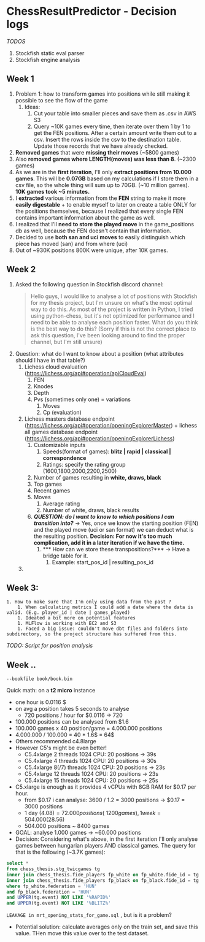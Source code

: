 # ChessResultPredictor - Decision logs

*TODOS*
1. Stockfish static eval parser
1. Stockfish engine analysis

## Week 1
1. Problem 1: how to transform games into positions while still making it possible to see the flow of the game 
    1. Ideas:
        1. Cut your table into smaller pieces and save them as .csv in AWS S3
        1. Query ~10K games every time, then iterate over them 1 by 1 to get the FEN positions. After a certain amount write them out to a csv. Insert the rows inside the csv to the destination table. Update those records that we have already checked.
1. **Removed games** that were **missing their moves** (~5800 games)
1. Also **removed games where LENGTH(moves) was less than 8**. (~2300 games)
1. As we are in the **first iteration**, I'll only **extract positions from 10.000 games**. This will be **0.07GB** based on my calculations if I store them in a csv file, so the whole thing will sum up to 70GB. (~10 million games). **10K games took ~5 minutes.** 
1. I **extracted** various information from the **FEN** string to make it more **easily digestable** + to enable myself to later on create a table ONLY for the positions themselves, because I realized that every single FEN contains important information about the game as well. 
1. I realized that I'll **need to store the played move** in the game_positions db as well, because the FEN doesn't contain that information. 
1. Decided to use **both san and uci moves** to easily distinguish which piece has moved (san) and from where (uci)
1. Out of ~930K positions 800K were unique, after 10K games.  

## Week 2 
1. Asked the following question in Stockfish discord channel:
    > Hello guys, I would like to analyse a lot of positions with Stockfish for my thesis project, but I'm unsure on what's the most optimal way to do this. As most of the project is written in Python, I tried using python-chess, but it's not optimized for performance and I need to be able to analyse each position faster. What do you think is the best way to do this? (Sorry if this is not the correct place to ask this question, I've been looking around to find the proper channel, but I'm still unsure)
1. Question: what do I want to know about a position (what attributes should I have in that table?)
    1. Lichess cloud evaluation (https://lichess.org/api#operation/apiCloudEval)
        1. FEN 
        1. Knodes
        1. Depth
        1. Pvs (sometimes only one) = variations
            1. Moves
            1. Cp (evaluation)
    1. Lichess masters database endpoint (https://lichess.org/api#operation/openingExplorerMaster) + lichess all games database endpoint (https://lichess.org/api#operation/openingExplorerLichess)
        1. Customizable inputs
            1. Speeds(format of games): **blitz | rapid | classical | correspondence**
            1. Ratings: specify the rating group (1600,1800,2000,2200,2500)
        1. Number of games resulting in **white, draws, black**
        1. Top games
        1. Recent games
        1. Moves 
            1. Average rating
            1. Number of white, draws, black results
        1. ***QUESTION: do I want to know to which positions I can transition into?*** -> Yes, once we know the starting position (FEN) and the played move (uci or san format) we can deduct what is the resulting position. **Decision: For now it's too much complication, add it in a later iteration if we have the time.**  
            1. *** How can we store these transpositions?*** -> Have a bridge table for it. 
                1. Example: start_pos_id | resulting_pos_id 
    1. 

## Week 3:
    1. How to make sure that I'm only using data from the past ? 
        1. When calculating metrics I could add a date where the data is valid. (E.g. player_id | date | games_played)
        1. Ideated a bit more on potential features
        1. MLFlow is working with EC2 and S3 
        1. Faced a big issue: couldn't move dbt files and folders into subdirectory, so the project structure has suffered from this. 

*TODO: Script for position analysis*

## Week ..

`--bookfile book/book.bin`

Quick math: on a **t2 micro** instance
- one hour is 0.0116 $
- on avg a position takes 5 seconds to analyse
  - 720 positions / hour for $0.0116 -> 720
- 100.000 positions can be analysed from $1.6
- 100.000 games x 40 position/game = 4.000.000 positions
- 4.000.000 / 100.000 = 40 * 1.6$ = 64$
- Others recommended c4.8large
- However C5's might be even better!
  - C5.4xlarge 2 threads 1024 CPU: 20 positions -> 39s
  - C5.4xlarge 4 threads 1024 CPU: 20 positions -> 30s
  - C5.4xlarge 8(/7) threads 1024 CPU: 20 positions -> 23s
  - C5.4xlarge 12 threads 1024 CPU: 20 positions -> 23s
  - C5.4xlarge 15 threads 1024 CPU: 20 positions -> 25s
- C5.xlarge is enough as it provides 4 vCPUs with 8GB RAM for $0.17 per hour.
  - from $0.17 i can analyse: 3600 / 1.2 = 3000 positions -> $0.17 = 3000 positions
  - 1 day ($4.08) = 72.000 positions (~1200games), 1 week = 504.000 ($28.56)
  - 504.000 positions ~ 8400 games
- GOAL: analyse 1.000 games -> ~60.000 positions
- Decision: Considering what's above, in the first iteration I'll only analyse games between hungarian players AND classical games. The query for that is the following (~3.7K games):
```sql
select *
from chess_thesis.stg_twicgames tg
inner join chess_thesis.fide_players fp_white on fp_white.fide_id = tg.white_fide_id
inner join chess_thesis.fide_players fp_black on fp_black.fide_id = tg.black_fide_id
where fp_white.federation = 'HUN'
and fp_black.federation = 'HUN'
and UPPER(tg.event) NOT LIKE '%RAPID%'
and UPPER(tg.event) NOT LIKE '%BLITZ%'
```

`LEAKAGE in mrt_opening_stats_for_game.sql` , but is it a problem?
- Potential solution: calculate averages only on the train set, and save this value. THen move this value over to the test dataset.